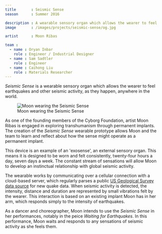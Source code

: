 ```yaml
---
title       : Seismic Sense
season      : Summer 2016

description : A wearable sensory organ which allows the wearer to feel earthquakes and other seismic activity occurring anywhere in the world.
image       : /images/projects/seismic-sense/og.jpg

artist      : Moon Ribas

team :
  - name : Oryan Inbar
    role : Engineer / Industrial Designer
  - name : Sam Sadtler
    role : Engineer
  - name : Caihong Liu
    role : Materials Researcher
---
```


*Seismic Sense* is a wearable sensory organ which allows the wearer to feel earthquakes and other seismic activity, as they happen, anywhere in the world.

<figure>
	<img src="/images/projects/seismic-sense/seismic-sense.jpg" alt="Moon wearing the Seismic Sense" />
	<figcaption>Moon wearing the Seismic Sense</figcaption>
</figure>

As one of the founding members of the Cyborg Foundation, artist Moon Ribas is engaged in exploring transhumanism through permanent implants. The creation of the *Seismic Sense* wearable prototype allows Moon and the team to learn and reflect about how the sense might operate as a permanent implant.

This device is an example of an 'exosense', an external sensory organ. This means it is designed to be worn and felt consistently, twenty-four hours a day, seven days a week. The constant stream of sensations will allow Moon to develop an instinctual relationship with global seismic activity.

The wearable works by communicating over a cellular connection with a cloud-based server, which regularly parses a public [US Geological Survey data source](http://earthquake.usgs.gov/fdsnws/event/1/) for new quake data. When seismic activity is detected, the intensity, distance and duration are represented by small vibrations felt by the wearer. This interaction is based on an existing implant Moon has in her arm, which responds simply to the intensity of earthquakes.

As a dancer and choreographer, Moon intends to use the *Seismic Sense* in her performances, notably in the peice *Waiting for Earthquakes*. In this performance, Moon waits and responds to any sensations of seismic activity as she feels them.